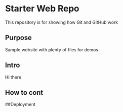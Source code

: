 # Starter Web Repo

This repository is for showing how Git and GitHub work

## Purpose

Sample website with plenty of files for demos

## Intro

Hi there

## How to cont

##Deployment
